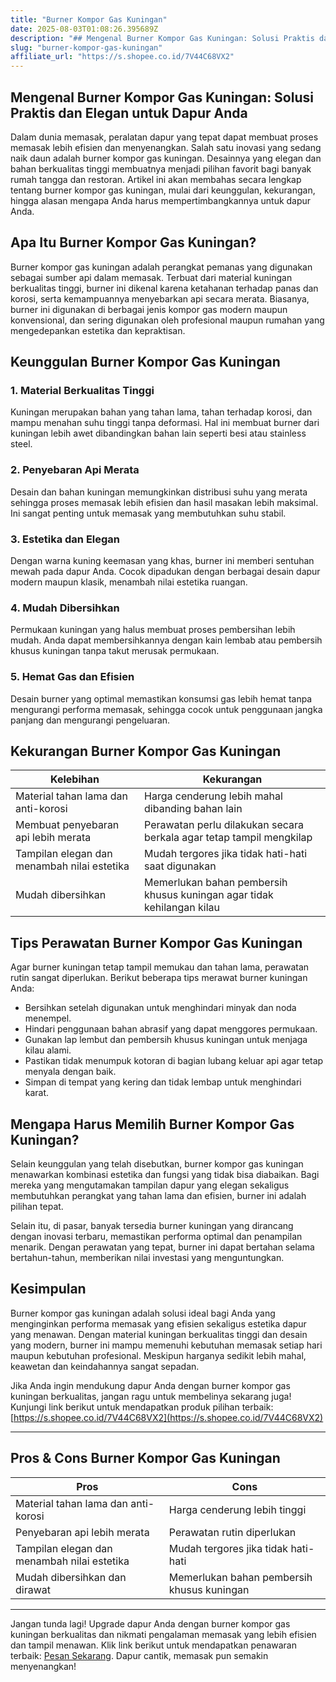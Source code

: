 ```yaml
---
title: "Burner Kompor Gas Kuningan"
date: 2025-08-03T01:08:26.395689Z
description: "## Mengenal Burner Kompor Gas Kuningan: Solusi Praktis dan Elegan untuk Dapur Anda..."
slug: "burner-kompor-gas-kuningan"
affiliate_url: "https://s.shopee.co.id/7V44C68VX2"
---
```

## Mengenal Burner Kompor Gas Kuningan: Solusi Praktis dan Elegan untuk Dapur Anda

Dalam dunia memasak, peralatan dapur yang tepat dapat membuat proses memasak lebih efisien dan menyenangkan. Salah satu inovasi yang sedang naik daun adalah burner kompor gas kuningan. Desainnya yang elegan dan bahan berkualitas tinggi membuatnya menjadi pilihan favorit bagi banyak rumah tangga dan restoran. Artikel ini akan membahas secara lengkap tentang burner kompor gas kuningan, mulai dari keunggulan, kekurangan, hingga alasan mengapa Anda harus mempertimbangkannya untuk dapur Anda.

## Apa Itu Burner Kompor Gas Kuningan?

Burner kompor gas kuningan adalah perangkat pemanas yang digunakan sebagai sumber api dalam memasak. Terbuat dari material kuningan berkualitas tinggi, burner ini dikenal karena ketahanan terhadap panas dan korosi, serta kemampuannya menyebarkan api secara merata. Biasanya, burner ini digunakan di berbagai jenis kompor gas modern maupun konvensional, dan sering digunakan oleh profesional maupun rumahan yang mengedepankan estetika dan kepraktisan.

## Keunggulan Burner Kompor Gas Kuningan

### 1. Material Berkualitas Tinggi

Kuningan merupakan bahan yang tahan lama, tahan terhadap korosi, dan mampu menahan suhu tinggi tanpa deformasi. Hal ini membuat burner dari kuningan lebih awet dibandingkan bahan lain seperti besi atau stainless steel.

### 2. Penyebaran Api Merata

Desain dan bahan kuningan memungkinkan distribusi suhu yang merata sehingga proses memasak lebih efisien dan hasil masakan lebih maksimal. Ini sangat penting untuk memasak yang membutuhkan suhu stabil.

### 3. Estetika dan Elegan

Dengan warna kuning keemasan yang khas, burner ini memberi sentuhan mewah pada dapur Anda. Cocok dipadukan dengan berbagai desain dapur modern maupun klasik, menambah nilai estetika ruangan.

### 4. Mudah Dibersihkan

Permukaan kuningan yang halus membuat proses pembersihan lebih mudah. Anda dapat membersihkannya dengan kain lembab atau pembersih khusus kuningan tanpa takut merusak permukaan.

### 5. Hemat Gas dan Efisien

Desain burner yang optimal memastikan konsumsi gas lebih hemat tanpa mengurangi performa memasak, sehingga cocok untuk penggunaan jangka panjang dan mengurangi pengeluaran.

## Kekurangan Burner Kompor Gas Kuningan

| Kelebihan | Kekurangan |
|------------|--------------|
| Material tahan lama dan anti-korosi | Harga cenderung lebih mahal dibanding bahan lain |
| Membuat penyebaran api lebih merata | Perawatan perlu dilakukan secara berkala agar tetap tampil mengkilap |
| Tampilan elegan dan menambah nilai estetika | Mudah tergores jika tidak hati-hati saat digunakan |
| Mudah dibersihkan | Memerlukan bahan pembersih khusus kuningan agar tidak kehilangan kilau |

## Tips Perawatan Burner Kompor Gas Kuningan

Agar burner kuningan tetap tampil memukau dan tahan lama, perawatan rutin sangat diperlukan. Berikut beberapa tips merawat burner kuningan Anda:

- Bersihkan setelah digunakan untuk menghindari minyak dan noda menempel.
- Hindari penggunaan bahan abrasif yang dapat menggores permukaan.
- Gunakan lap lembut dan pembersih khusus kuningan untuk menjaga kilau alami.
- Pastikan tidak menumpuk kotoran di bagian lubang keluar api agar tetap menyala dengan baik.
- Simpan di tempat yang kering dan tidak lembap untuk menghindari karat.

## Mengapa Harus Memilih Burner Kompor Gas Kuningan?

Selain keunggulan yang telah disebutkan, burner kompor gas kuningan menawarkan kombinasi estetika dan fungsi yang tidak bisa diabaikan. Bagi mereka yang mengutamakan tampilan dapur yang elegan sekaligus membutuhkan perangkat yang tahan lama dan efisien, burner ini adalah pilihan tepat.

Selain itu, di pasar, banyak tersedia burner kuningan yang dirancang dengan inovasi terbaru, memastikan performa optimal dan penampilan menarik. Dengan perawatan yang tepat, burner ini dapat bertahan selama bertahun-tahun, memberikan nilai investasi yang menguntungkan.

## Kesimpulan

Burner kompor gas kuningan adalah solusi ideal bagi Anda yang menginginkan performa memasak yang efisien sekaligus estetika dapur yang menawan. Dengan material kuningan berkualitas tinggi dan desain yang modern, burner ini mampu memenuhi kebutuhan memasak setiap hari maupun kebutuhan profesional. Meskipun harganya sedikit lebih mahal, keawetan dan keindahannya sangat sepadan.

Jika Anda ingin mendukung dapur Anda dengan burner kompor gas kuningan berkualitas, jangan ragu untuk membelinya sekarang juga! Kunjungi link berikut untuk mendapatkan produk pilihan terbaik: [https://s.shopee.co.id/7V44C68VX2](https://s.shopee.co.id/7V44C68VX2)

---

## Pros & Cons Burner Kompor Gas Kuningan

| Pros | Cons |
|-------|--------|
| Material tahan lama dan anti-korosi | Harga cenderung lebih tinggi |
| Penyebaran api lebih merata | Perawatan rutin diperlukan |
| Tampilan elegan dan menambah nilai estetika | Mudah tergores jika tidak hati-hati |
| Mudah dibersihkan dan dirawat | Memerlukan bahan pembersih khusus kuningan |

---

Jangan tunda lagi! Upgrade dapur Anda dengan burner kompor gas kuningan berkualitas dan nikmati pengalaman memasak yang lebih efisien dan tampil menawan. Klik link berikut untuk mendapatkan penawaran terbaik: [Pesan Sekarang](https://s.shopee.co.id/7V44C68VX2). Dapur cantik, memasak pun semakin menyenangkan!